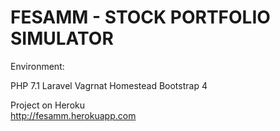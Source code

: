 # FESAMM - STOCK PORTFOLIO SIMULATOR 

Environment:

PHP 7.1
Laravel
Vagrnat 
Homestead
Bootstrap 4

Project on Heroku <br> http://fesamm.herokuapp.com
